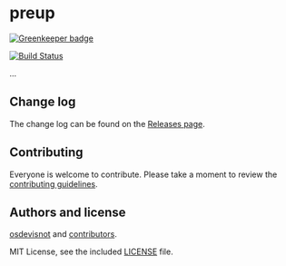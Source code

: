 # preup

[![Greenkeeper badge](https://badges.greenkeeper.io/osdevisnot/preup.svg)](https://greenkeeper.io/)

[![Build Status](https://travis-ci.org/osdevisnot/preup.svg)](https://travis-ci.org/osdevisnot/preup)

...

## Change log

The change log can be found on the [Releases page](https://github.com/osdevisnot/preup/releases).

## Contributing

Everyone is welcome to contribute. Please take a moment to review the [contributing guidelines](Contributing.md).

## Authors and license

[osdevisnot](https://github.com/osdevisnot) and [contributors](https://github.com/osdevisnot/preup/graphs/contributors).

MIT License, see the included [LICENSE](LICENSE) file.
